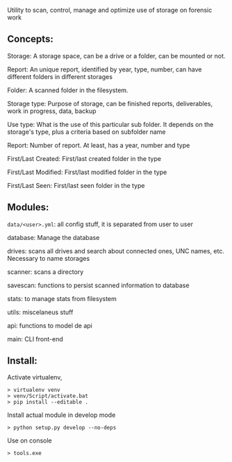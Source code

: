 

Utility to scan, control, manage and optimize use of storage on forensic work

## Concepts:

Storage: A storage space, can be a drive or a folder, can be mounted or not.

Report: An unique report, identified by year, type, number, can have different folders in different storages

Folder: A scanned folder in the filesystem.

Storage type: Purpose of storage, can be finished reports, deliverables, work in progress, data, backup

Use type: What is the use of this particular sub folder.
        It depends on the storage's type, plus a criteria based on subfolder name

Report: Number of report. At least, has a year, number and type

First/Last Created: First/last created folder in the type

First/Last Modified: First/last modified folder in the type

First/Last Seen: First/last seen folder in the type



## Modules:

`data/<user>.yml`: all config stuff, it is separated from user to user

database: Manage the database

drives: scans all drives and search about connected ones, UNC names, etc. Necessary to name storages

scanner: scans a directory

savescan: functions to persist scanned information to database

stats: to manage stats from filesystem

utils: miscelaneus stuff

api: functions to model de api

main: CLI front-end


## Install:

Activate virtualenv, 
````
> virtualenv venv
> venv/Script/activate.bat
> pip install --editable .
````

Install actual module in develop mode
````
> python setup.py develop --no-deps
````

Use on console
````
> tools.exe
````
